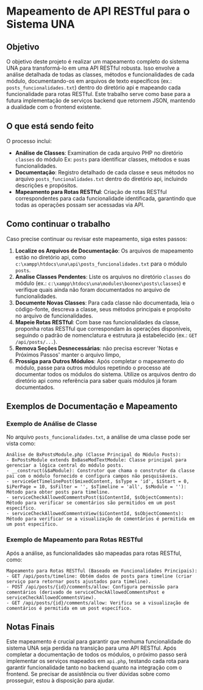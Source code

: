 # Mapeamento de API RESTful para o Sistema UNA

## Objetivo
O objetivo deste projeto é realizar um mapeamento completo do sistema UNA para transformá-lo em uma API RESTful robusta. Isso envolve a análise detalhada de todas as classes, métodos e funcionalidades de cada módulo, documentando-os em arquivos de texto específicos (ex.: `posts_funcionalidades.txt`) dentro do diretório api e mapeando cada funcionalidade para rotas RESTful. Este trabalho serve como base para a futura implementação de serviços backend que retornem JSON, mantendo a dualidade com o frontend existente.

## O que está sendo feito
O processo inclui:
- **Análise de Classes**: Examination de cada arquivo PHP no diretório `classes` do módulo Ex: `posts` para identificar classes, métodos e suas funcionalidades.
- **Documentação**: Registro detalhado de cada classe e seus métodos no arquivo `posts_funcionalidades.txt` dentro do diretório api, incluindo descrições e propósitos.
- **Mapeamento para Rotas RESTful**: Criação de rotas RESTful correspondentes para cada funcionalidade identificada, garantindo que todas as operações possam ser acessadas via API.

## Como continuar o trabalho
Caso precise continuar ou revisar este mapeamento, siga estes passos:
1. **Localize os Arquivos de Documentação**: Os arquivos de mapeamento estão no diretório api, como `c:\xampp\htdocs\una\api\posts_funcionalidades.txt` para o módulo `posts`.
2. **Analise Classes Pendentes**: Liste os arquivos no diretório `classes` do módulo (ex.: `c:\xampp\htdocs\una\modules\boonex\posts\classes`) e verifique quais ainda não foram documentados no arquivo de funcionalidades.
3. **Documente Novas Classes**: Para cada classe não documentada, leia o código-fonte, descreva a classe, seus métodos principais e propósito no arquivo de funcionalidades.
4. **Mapeie Rotas RESTful**: Com base nas funcionalidades da classe, proponha rotas RESTful que correspondam às operações disponíveis, seguindo o padrão de nomenclatura e estrutura já estabelecido (ex.: `GET /api/posts/...`).
5. **Remova Seções Desnecessárias**: não precisa escrever  'Notas e Próximos Passos' manter o arquivo limpo, 
6. **Prossiga para Outros Módulos**: Após completar o mapeamento do módulo, passe para outros módulos repetindo o processo até documentar todos os módulos do sistema. Utilize os arquivos dentro do diretório api como referência para saber quais módulos já foram documentados.

## Exemplos de Documentação e Mapeamento

### Exemplo de Análise de Classe
No arquivo `posts_funcionalidades.txt`, a análise de uma classe pode ser vista como:
```
Análise de BxPostsModule.php (Classe Principal do Módulo Posts):
- BxPostsModule extends BxBaseModTextModule: Classe principal para gerenciar a lógica central do módulo posts.
- __construct(&$aModule): Construtor que chama o construtor da classe pai com o módulo fornecido e configura campos não pesquisáveis.
- serviceGetTimelinePost($mixedContent, $sType = 'id', $iStart = 0, $iPerPage = 10, $sFilter = '', $sTimeline = 'all', $sModule = ''): Método para obter posts para timeline.
- serviceCheckAllowedCommentsPost($iContentId, $sObjectComments): Método para verificar se comentários são permitidos em um post específico.
- serviceCheckAllowedCommentsView($iContentId, $sObjectComments): Método para verificar se a visualização de comentários é permitida em um post específico.
```

### Exemplo de Mapeamento para Rotas RESTful
Após a análise, as funcionalidades são mapeadas para rotas RESTful, como:
```
Mapeamento para Rotas RESTful (Baseado em Funcionalidades Principais):
- GET /api/posts/timeline: Obtém dados de posts para timeline (criar serviço para retornar posts ajustados para timeline).
- POST /api/posts/{id}/comments/allow: Configura permissão para comentários (derivado de serviceCheckAllowedCommentsPost e serviceCheckAllowedCommentsView).
- GET /api/posts/{id}/comments/allow: Verifica se a visualização de comentários é permitida em um post específico.
```

## Notas Finais
Este mapeamento é crucial para garantir que nenhuma funcionalidade do sistema UNA seja perdida na transição para uma API RESTful. Após completar a documentação de todos os módulos, o próximo passo será implementar os serviços mapeados em `api.php`, testando cada rota para garantir funcionalidade tanto no backend quanto na integração com o frontend. Se precisar de assistência ou tiver dúvidas sobre como prosseguir, estou à disposição para ajudar.
